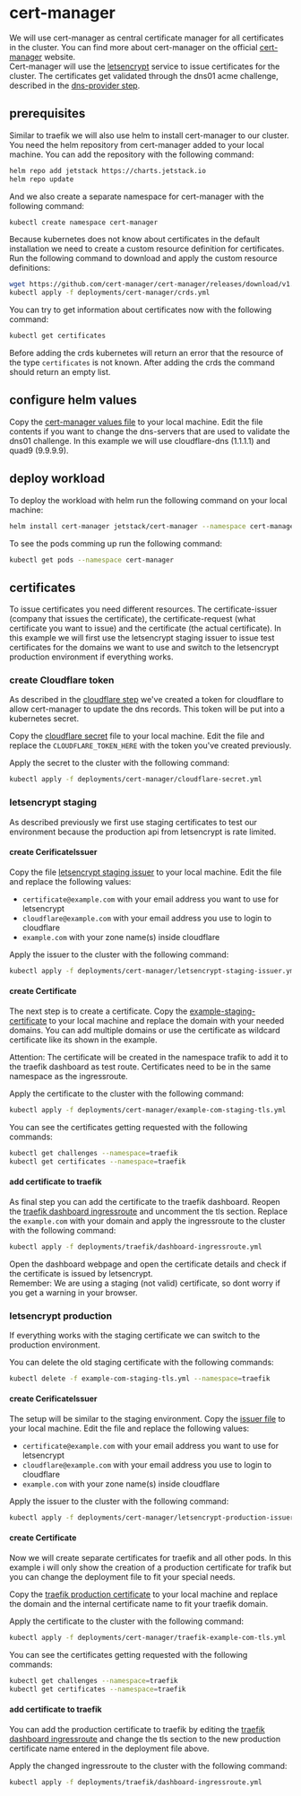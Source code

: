 # cert-manager
We will use cert-manager as central certificate manager for all certificates in the cluster. You can find more about cert-manager on the official [cert-manager](https://cert-manager.io/) website.  
Cert-manager will use the [letsencrypt](https://letsencrypt.org/) service to issue certificates for the cluster. The certificates get validated through the dns01 acme challenge, described in the [dns-provider step](../../prerequisites/dns-provider/). 

## prerequisites
Similar to traefik we will also use helm to install cert-manager to our cluster. You need the helm repository from cert-manager added to your local machine. You can add the repository with the following command:
```bash
helm repo add jetstack https://charts.jetstack.io
helm repo update
```

And we also create a separate namespace for cert-manager with the following command:
```bash
kubectl create namespace cert-manager
```

Because kubernetes does not know about certificates in the default installation we need to create a custom resource definition for certificates. Run the following command to download and apply the custom resource definitions:
```bash
wget https://github.com/cert-manager/cert-manager/releases/download/v1.9.1/cert-manager.crds.yaml -O deployments/cert-manager/crds.yml
kubectl apply -f deployments/cert-manager/crds.yml
```

You can try to get information about certificates now with the following command:
```bash
kubectl get certificates
```
Before adding the crds kubernetes will return an error that the resource of the type `certificates` is not known. After adding the crds the command should return an empty list.

## configure helm values
Copy the [cert-manager values file](https://github.com/simonostendorf/k3s-hetzner/blob/main/deployments/cert-manager/values.yml) to your local machine. Edit the file contents if you want to change the dns-servers that are used to validate the dns01 challenge. In this example we will use cloudflare-dns (1.1.1.1) and quad9 (9.9.9.9). 

## deploy workload
To deploy the workload with helm run the following command on your local machine:
```bash
helm install cert-manager jetstack/cert-manager --namespace cert-manager --values=deployments/cert-manager/values.yml --version v1.9.1
```

To see the pods comming up run the following command:
```bash
kubectl get pods --namespace cert-manager
```

## certificates
To issue certificates you need different resources. The certificate-issuer (company that issues the certificate), the certificate-request (what certificate you want to issue) and the certificate (the actual certificate). In this example we will first use the letsencrypt staging issuer to issue test certificates for the domains we want to use and switch to the letsencrypt production environment if everything works.

### create Cloudflare token
As described in the [cloudflare step](../../prerequisites/dns-provider/#create-token) we've created a token for cloudflare to allow cert-manager to update the dns records. This token will be put into a kubernetes secret. 

Copy the [cloudflare secret](https://github.com/simonostendorf/k3s-hetzner/blob/main/deployments/cert-manager/cloudflare-secret.yml) file to your local machine. Edit the file and replace the `CLOUDFLARE_TOKEN_HERE` with the token you've created previously.

Apply the secret to the cluster with the following command:
```bash
kubectl apply -f deployments/cert-manager/cloudflare-secret.yml
```

### letsencrypt staging
As described previously we first use staging certificates to test our environment because the production api from letsencrypt is rate limited.

#### create CerificateIssuer
Copy the file [letsencrypt staging issuer](https://github.com/simonostendorf/k3s-hetzner/blob/main/deployments/cert-manager/letsencrypt-staging-issuer.yml) to your local machine. Edit the file and replace the following values:
  * `certificate@example.com` with your email address you want to use for letsencrypt
  * `cloudflare@example.com` with your email address you use to login to cloudflare
  * `example.com` with your zone name(s) inside cloudflare

Apply the issuer to the cluster with the following command:
```bash
kubectl apply -f deployments/cert-manager/letsencrypt-staging-issuer.yml
```

#### create Certificate
The next step is to create a certificate. Copy the [example-staging-certificate](https://github.com/simonostendorf/k3s-hetzner/blob/main/deployments/cert-manager/example-com-staging-tls.yml) to your local machine and replace the domain with your needed domains. You can add multiple domains or use the certificate as wildcard certificate like its shown in the example.  

Attention: The certificate will be created in the namespace trafik to add it to the traefik dashboard as test route. Certificates need to be in the same namespace as the ingressroute.

Apply the certificate to the cluster with the following command:
```bash
kubectl apply -f deployments/cert-manager/example-com-staging-tls.yml
```

You can see the certificates getting requested with the following commands:
```bash
kubectl get challenges --namespace=traefik
kubectl get certificates --namespace=traefik
```

#### add certificate to traefik
As final step you can add the certificate to the traefik dashboard. Reopen the [traefik dashboard ingressroute](https://github.com/simonostendorf/k3s-hetzner/blob/main/deployments/traefik/dashboard-ingressroute.yml) and uncomment the tls section. Replace the `example.com` with your domain and apply the ingressroute to the cluster with the following command:
```bash
kubectl apply -f deployments/traefik/dashboard-ingressroute.yml
```

Open the dashboard webpage and open the certificate details and check if the certificate is issued by letsencrypt.  
Remember: We are using a staging (not valid) certificate, so dont worry if you get a warning in your browser. 

### letsencrypt production
If everything works with the staging certificate we can switch to the production environment. 

You can delete the old staging certificate with the following commands:
```bash
kubectl delete -f example-com-staging-tls.yml --namespace=traefik
```

#### create CerificateIssuer
The setup will be similar to the staging environment. Copy the [issuer file](https://github.com/simonostendorf/k3s-hetzner/blob/main/deployments/cert-manager/letsencrypt-production-issuer.yml) to your local machine. Edit the file and replace the following values:

  * `certificate@example.com` with your email address you want to use for letsencrypt
  * `cloudflare@example.com` with your email address you use to login to cloudflare
  * `example.com` with your zone name(s) inside cloudflare

Apply the issuer to the cluster with the following command:
```bash
kubectl apply -f deployments/cert-manager/letsencrypt-production-issuer.yml
```

#### create Certificate
Now we will create separate certificates for traefik and all other pods. In this example i will only show the creation of a production certificate for trafik but you can change the deployment file to fit your special needs. 

Copy the [traefik production certificate](https://github.com/simonostendorf/k3s-hetzner/blob/main/deployments/cert-manager/traefik-example-com-tls.yml) to your local machine and replace the domain and the internal certificate name to fit your traefik domain.

Apply the certificate to the cluster with the following command:
```bash
kubectl apply -f deployments/cert-manager/traefik-example-com-tls.yml
```

You can see the certificates getting requested with the following commands:
```bash
kubectl get challenges --namespace=traefik
kubectl get certificates --namespace=traefik
```

#### add certificate to traefik
You can add the production certificate to traefik by editing the [traefik dashboard ingressroute](https://github.com/simonostendorf/k3s-hetzner/blob/main/deployments/traefik/dashboard-ingressroute.yml) and change the tls section to the new production certificate name entered in the deployment file above. 

Apply the changed ingressroute to the cluster with the following command:
```bash
kubectl apply -f deployments/traefik/dashboard-ingressroute.yml
```